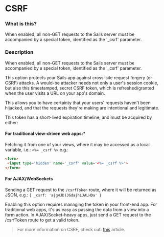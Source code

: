 # CSRF
### What is this?
When enabled, all non-GET requests to the Sails server must be accompanied by a special token, identified as the '_csrf' parameter.

### Description



When enabled, all non-GET requests to the Sails server must be accompanied by a special token, identified as the '_csrf' parameter.

This option protects your Sails app against cross-site request forgery (or CSRF) attacks. A would-be attacker needs not only a user's session cookie, but also this timestamped, secret CSRF token, which is refreshed/granted when the user visits a URL on your app's domain.

This allows you to have certainty that your users' requests haven't been hijacked, and that the requests they're making are intentional and legitimate.
  
This token has a short-lived expiration timeline, and must be acquired by either:

#### For traditional view-driven web apps:*
Fetching it from one of your views, where it may be accessed as a local variable, i.e.: `<%= _csrf %>`
e.g.:
```html
<form>
 <input type='hidden' name='_csrf' value='<%= _csrf %>'>
</form>
```

#### For AJAX/WebSockets
Sending a GET request to the `/csrfToken` route, where it will be returned as JSON, e.g.: `{ _csrf: 'ajg4JD(JGdajhLJALHDa' }`

Enabling this option requires managing the token in your front-end app. For traditional web apps, it's as easy as passing the data from a view into a form action. In AJAX/Socket-heavy apps, just send a GET request to the /csrfToken route to get a valid token.

> For more information on CSRF, check out: [this](http://en.wikipedia.org/wiki/Cross-site_request_forgery) article.


<docmeta name="uniqueID" value="CSRF353281">
<docmeta name="displayName" value="CSRF">

